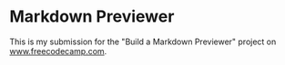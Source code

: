 # Markdown Previewer

This is my submission for the "Build a Markdown Previewer" project on www.freecodecamp.com.